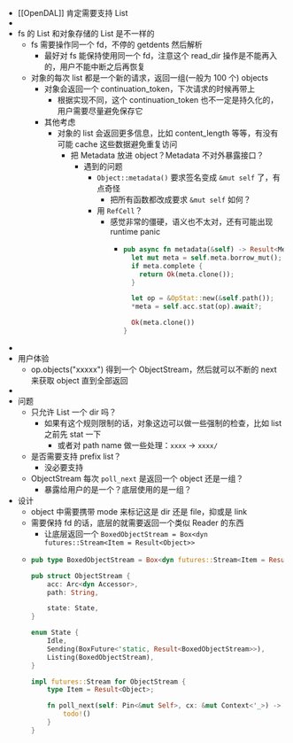 - [[OpenDAL]] 肯定需要支持 List
-
- fs 的 List 和对象存储的 List 是不一样的
	- fs 需要操作同一个 fd，不停的 getdents 然后解析
		- 最好对 fs 能保持使用同一个 fd，注意这个 read_dir 操作是不能再入的，用户不能中断之后再恢复
	- 对象的每次 list 都是一个新的请求，返回一组(一般为 100 个) objects
		- 对象会返回一个 continuation_token，下次请求的时候再带上
			- 根据实现不同，这个 continuation_token 也不一定是持久化的，用户需要尽量避免保存它
		- 其他考虑
			- 对象的 list 会返回更多信息，比如 content_length 等等，有没有可能 cache 这些数据避免重复访问
				- 把 Metadata 放进 object？Metadata 不对外暴露接口？
					- 遇到的问题
						- `Object::metadata()` 要求签名变成 `&mut self` 了，有点奇怪
							- 把所有函数都改成要求 `&mut self` 如何？
						- 用 `RefCell`？
							- 感觉非常的僵硬，语义也不太对，还有可能出现 runtime panic
								- ```rust
								  pub async fn metadata(&self) -> Result<Metadata> {
								    let mut meta = self.meta.borrow_mut();
								    if meta.complete {
								      return Ok(meta.clone());
								    }
								  
								    let op = &OpStat::new(&self.path());
								    *meta = self.acc.stat(op).await?;
								  
								    Ok(meta.clone())
								  }
								  ```
-
- 用户体验
	- op.objects("xxxxx") 得到一个 ObjectStream，然后就可以不断的 next 来获取 object 直到全部返回
-
- 问题
	- 只允许 List 一个 dir 吗？
		- 如果有这个规则限制的话，对象这边可以做一些强制的检查，比如 list 之前先 stat 一下
			- 或者对 path name 做一些处理：`xxxx` -> `xxxx/`
	- 是否需要支持 prefix list？
		- 没必要支持
	- ObjectStream 每次 `poll_next` 是返回一个 object 还是一组？
		- 暴露给用户的是一个？底层使用的是一组？
- 设计
	- object 中需要携带 mode 来标记这是 dir 还是 file，抑或是 link
	- 需要保持 fd 的话，底层的就需要返回一个类似 Reader 的东西
		- 让底层返回一个 `BoxedObjectStream = Box<dyn futures::Stream<Item = Result<Object>>`
	- ```rust
	  pub type BoxedObjectStream = Box<dyn futures::Stream<Item = Result<Object>>>;
	  
	  pub struct ObjectStream {
	      acc: Arc<dyn Accessor>,
	      path: String,
	  
	      state: State,
	  }
	  
	  enum State {
	      Idle,
	      Sending(BoxFuture<'static, Result<BoxedObjectStream>>),
	      Listing(BoxedObjectStream),
	  }
	  
	  impl futures::Stream for ObjectStream {
	      type Item = Result<Object>;
	  
	      fn poll_next(self: Pin<&mut Self>, cx: &mut Context<'_>) -> Poll<Option<Self::Item>> {
	          todo!()
	      }
	  }
	  
	  ```